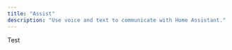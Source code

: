 ```yaml
---
title: "Assist"
description: "Use voice and text to communicate with Home Assistant."
---
```


Test
